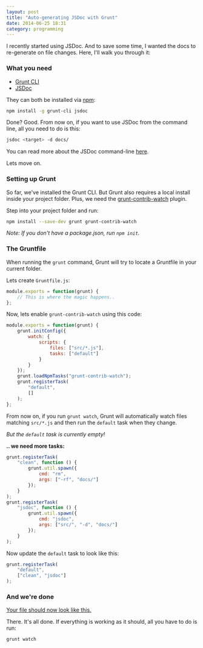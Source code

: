 ```yaml
---
layout: post
title: "Auto-generating JSDoc with Grunt"
date: 2014-06-25 18:31
category: programming
---
```


I recently started using JSDoc.
And to save some time, I wanted the docs to re-generate on file changes.
Here, I'll walk you through it:

### What you need

- [Grunt CLI](http://gruntjs.com/)
- [JSDoc](http://usejsdoc.org/)

They can both be installed via [npm](https://www.npmjs.org/):

```bash
npm install -g grunt-cli jsdoc
```

Done? Good.
From now on, if you want to use JSDoc from the command line, all you need to do is this:

```bash
jsdoc <target> -d docs/
```

You can read more about the JSDoc command-line [here](http://usejsdoc.org/about-commandline.html).

Lets move on.

### Setting up Grunt

So far, we've installed the Grunt CLI.
But Grunt also requires a local install inside your project folder.
Plus, we need the [grunt-contrib-watch](https://github.com/gruntjs/grunt-contrib-watch) plugin.

Step into your project folder and run:

```bash
npm install --save-dev grunt grunt-contrib-watch
```

_Note: If you don't have a package.json, run `npm init`._

### The Gruntfile

When running the `grunt` command, Grunt will try to locate a Gruntfile in your current folder.

Lets create `Gruntfile.js`:

```js
module.exports = function(grunt) {
	// This is where the magic happens..
};
```

Now, lets enable `grunt-contrib-watch` using this code:

```js
module.exports = function(grunt) {
	grunt.initConfig({
		watch: {
			scripts: {
				files: ["src/*.js"],
				tasks: ["default"]
			}
		}
	});
	grunt.loadNpmTasks("grunt-contrib-watch");
	grunt.registerTask(
		"default",
		[]
	);
};
```

From now on, if you run `grunt watch`, Grunt will automatically watch files matching `src/*.js` and then run the `default` task when they change.

_But the `default` task is currently empty!_

__.. we need more tasks:__

```js
grunt.registerTask(
	"clean", function () {
		grunt.util.spawn({
			cmd: "rm",
			args: ["-rf", "docs/"]
		});
	}
);
grunt.registerTask(
	"jsdoc", function () {
		grunt.util.spawn({
			cmd: "jsdoc",
			args: ["src/", "-d", "docs/"]
		});
	}
);
```

Now update the `default` task to look like this:

```js
grunt.registerTask(
	"default",
	["clean", "jsdoc"]
);
```

### And we're done

[Your file should now look like this.](https://gist.github.com/erming/033ead1482343ddc7a1e)

There. It's all done.
If everything is working as it should, all you have to do is run:

```bash
grunt watch
```
